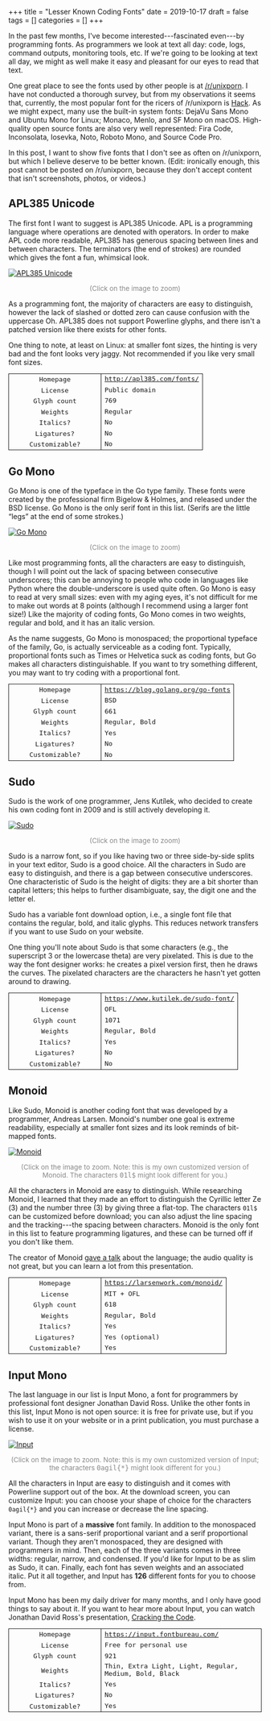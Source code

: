 +++
title = "Lesser Known Coding Fonts"
date = 2019-10-17
draft = false
tags = []
categories = []
+++
<style>
    table {
        font-family: monospace;
    }
    th {
        width: 170px;
        font-weight: normal;
    }
    th, td {
        border-left: 1px solid;
        border-right: 1px solid;
        border-top: 0px;
        border-bottom: 0px;
    }
    div.small {
        font-size: 10pt;
        color: #888;
    }
</style>

<!--
PLAN:
    1. I've become more interested in fonts for programmers in past few months; looking at them all day, multiple purposes
    2. Great place to see fonts other programmers use: /r/unixporn
    3. My current impression: #1 is Hack, lots of system fonts, many open source fonts
    4. Here are 5 fonts that I see less often, but deserve attention

APL385:
    - Font for APL, lots of horizontal and vertical space, curviness and rounded terminators makes it look whimsical.
    - Easy to distinguish most characters, though the lack of slashed or dotted zero can cause confusion with the uppercase Oh.
    - At small sizes on Linux the font is jaggy

Go Mono:
    - Font from Go Project, only serif font in my list (little legs).
    - Easy to distinguish all characters, but the absence of a gap between underscores can be annoying for Python users.
    - Surprisingly readable at small sizes
    - There is a proportional version that is serviceable for code if that's your thing (it is Rob Pike's thing)

Sudo:
    - One programmer decided to draw his own coding font, been working on it since 2009
    - Easy to distinguish all characters
    - The digits are a bit shorter than uppercase letters
    - Some glyphs don't yet have their curves drawn and look pixelated (e.g., lowercase theta or superscript 3)
    - It has a Variable Open Font version, i.e., one font for regular, italics, bold, and bold italic.

Monoid:
    - Another coding font made by a programmer
    - Goal: extreme readability, even at very small sizes; it has a bitmap look (but isn't bitmapped)
    - Easy to distinguish all characters
    - Can be customized: before downloading you can change the shape of the characters `$01l`, the line spacing, and the tracking (horizontal spacing between characters)
    - Ligatures can be turned on or off
    - Companion Monoisome

Input Mono:
    - Only non-free font in the list
    - Free for private use, must purchase a license to use in a book or your website
    - Drawn by a professional font designer, David Jonathan Ross
    - Easy to distinguish all characters
    - Can be customized: before downloading you change the shape of the characters `0agil{*}`, the line spacing.
    - Available in three widths: regular, condensed, compressed
    - Powerline-ready out of the box
    - There's also a serif and a sans-serif proportional version
-->

In the past few months, I've become interested---fascinated even---by programming fonts.
As programmers we look at text all day: code, logs, command outputs, monitoring tools, etc.
If we're going to be looking at text all day, we might as well make it easy and pleasant for our eyes to read that text.

One great place to see the fonts used by other people is at [/r/unixporn](https://www.reddit.com/r/unixporn/).
I have not conducted a thorough survey, but from my observations it seems that, currently, the most popular font for the ricers of /r/unixporn is [Hack](https://sourcefoundry.org/hack/).
As we might expect, many use the built-in system fonts: DejaVu Sans Mono and Ubuntu Mono for Linux; Monaco, Menlo, and SF Mono on macOS.
High-quality open source fonts are also very well represented: Fira Code, Inconsolata, Iosevka, Noto, Roboto Mono, and Source Code Pro.

In this post, I want to show five fonts that I don't see as often on /r/unixporn, but which I believe deserve to be better known.
(Edit: ironically enough, this post cannot be posted on /r/unixporn, because they don't accept content that isn't screenshots, photos, or videos.)

## APL385 Unicode

The first font I want to suggest is APL385 Unicode.
APL is a programming language where operations are denoted with operators.
In order to make APL code more readable, APL385 has generous spacing between lines and between characters.
The terminators (the end of strokes) are rounded which gives the font a fun, whimsical look.

[![APL385 Unicode](/font-screenshots/apl385.png)](/font-screenshots/apl385.png)
<center><div class="small">(Click on the image to zoom)</div></center>

As a programming font, the majority of characters are easy to distinguish, however the lack of slashed or dotted zero can cause confusion with the uppercase Oh.
APL385 does not support Powerline glyphs, and there isn't a patched version like there exists for other fonts.

One thing to note, at least on Linux: at smaller font sizes, the hinting is very bad and the font looks very jaggy.
Not recommended if you like very small font sizes.

<table>
<tr>
    <th>Homepage</th>
    <td><a href="http://apl385.com/fonts/">http://apl385.com/fonts/</a></td>
</tr>
<tr>
    <th>License</th>
    <td>Public domain</td>
</tr>
<tr>
    <th>Glyph count</th>
    <td>769</td>
</tr>
<tr>
    <th>Weights</th>
    <td>Regular</td>
</tr>
<tr>
    <th>Italics?</th>
    <td>No</td>
</tr>
<tr>
    <th>Ligatures?</th>
    <td>No</th>
</tr>
<tr>
    <th>Customizable?</th>
    <td>No</td>
</tr>
</table>

## Go Mono

Go Mono is one of the typeface in the Go type family.
These fonts were created by the professional firm Bigelow & Holmes, and released under the BSD license.
Go Mono is the only serif font in this list.
(Serifs are the little “legs” at the end of some strokes.)

[![Go Mono](/font-screenshots/go-mono.png)](/font-screenshots/go-mono.png)
<center><div class="small">(Click on the image to zoom)</div></center>

Like most programming fonts, all the characters are easy to distinguish, though I will point out the lack of spacing between consecutive underscores; this can be annoying to people who code in languages like Python where the double-underscore is used quite often.
Go Mono is easy to read at very small sizes: even with my aging eyes, it's not difficult for me to make out words at 8 points (although I recommend using a larger font size!)
Like the majority of coding fonts, Go Mono comes in two weights, regular and bold, and it has an italic version.

As the name suggests, Go Mono is monospaced; the proportional typeface of the family, Go, is actually serviceable as a coding font.
Typically, proportional fonts such as Times or Helvetica suck as coding fonts, but Go makes all characters distinguishable.
If you want to try something different, you may want to try coding with a proportional font.

<table>
<tr>
    <th>Homepage</th>
    <td><a href="https://blog.golang.org/go-fonts">https://blog.golang.org/go-fonts</a></td>
</tr>
<tr>
    <th>License</th>
    <td>BSD</td>
</tr>
<tr>
    <th>Glyph count</th>
    <td>661</td>
</tr>
<tr>
    <th>Weights</th>
    <td>Regular, Bold</td>
</tr>
<tr>
    <th>Italics?</th>
    <td>Yes</td>
</tr>
<tr>
    <th>Ligatures?</th>
    <td>No</th>
</tr>
<tr>
    <th>Customizable?</th>
    <td>No</td>
</tr>
</table>

## Sudo

Sudo is the work of one programmer, Jens Kutílek, who decided to create his own coding font in 2009 and is still actively developing it.

[![Sudo](/font-screenshots/sudo.png)](/font-screenshots/sudo.png)
<center><div class="small">(Click on the image to zoom)</div></center>

Sudo is a narrow font, so if you like having two or three side-by-side splits in your text editor, Sudo is a good choice.
All the characters in Sudo are easy to distinguish, and there is a gap between consecutive underscores.
One characteristic of Sudo is the height of digits: they are a bit shorter than capital letters; this helps to further disambiguate, say, the digit one and the letter el.

Sudo has a variable font download option, i.e., a single font file that contains the regular, bold, and italic glyphs.
This reduces network transfers if you want to use Sudo on your website.

One thing you'll note about Sudo is that some characters (e.g., the superscript 3 or the lowercase theta) are very pixelated.
This is due to the way the font designer works: he creates a pixel version first, then he draws the curves.
The pixelated characters are the characters he hasn't yet gotten around to drawing.

<table>
<tr>
    <th>Homepage</th>
    <td><a href="https://www.kutilek.de/sudo-font/">https://www.kutilek.de/sudo-font/</a></td>
</tr>
<tr>
    <th>License</th>
    <td>OFL</td>
</tr>
<tr>
    <th>Glyph count</th>
    <td>1071</td>
</tr>
<tr>
    <th>Weights</th>
    <td>Regular, Bold</td>
</tr>
<tr>
    <th>Italics?</th>
    <td>Yes</td>
</tr>
<tr>
    <th>Ligatures?</th>
    <td>No</th>
</tr>
<tr>
    <th>Customizable?</th>
    <td>No</td>
</tr>
</table>


## Monoid

Like Sudo, Monoid is another coding font that was developed by a programmer, Andreas Larsen.
Monoid's number one goal is extreme readability, especially at smaller font sizes and its look reminds of bit-mapped fonts.

[![Monoid](/font-screenshots/monoid.png)](/font-screenshots/monoid.png)
<center><div class="small">(Click on the image to zoom. Note: this is my own customized version of Monoid. The characters <tt>01l$</tt> might look different for you.)</div></center>

All the characters in Monoid are easy to distinguish. While researching Monoid, I learned that they made an effort to distinguish the Cyrillic letter Ze (З) and the number three (3) by giving three a flat-top.
The characters `01l$` can be customized before download; you can also adjust the line spacing and the tracking---the spacing between characters.
Monoid is the only font in this list to feature programming ligatures, and these can be turned off if you don't like them.

The creator of Monoid [gave a talk](https://www.youtube.com/watch?v=hdld21mlzbY) about the language; the audio quality is not great, but you can learn a lot from this presentation.

<table>
<tr>
    <th>Homepage</th>
    <td><a href="https://larsenwork.com/monoid/">https://larsenwork.com/monoid/</a></td>
</tr>
<tr>
    <th>License</th>
    <td>MIT + OFL</td>
</tr>
<tr>
    <th>Glyph count</th>
    <td>618</td>
</tr>
<tr>
    <th>Weights</th>
    <td>Regular, Bold</td>
</tr>
<tr>
    <th>Italics?</th>
    <td>Yes</td>
</tr>
<tr>
    <th>Ligatures?</th>
    <td>Yes (optional)</th>
</tr>
<tr>
    <th>Customizable?</th>
    <td>Yes</td>
</tr>
</table>

## Input Mono

The last language in our list is Input Mono, a font for programmers by professional font designer Jonathan David Ross.
Unlike the other fonts in this list, Input Mono is not open source: it is free for private use, but if you wish to use it on your website or in a print publication, you must purchase a license.

[![Input](/font-screenshots/input.png)](/font-screenshots/input.png)
<center><div class="small">(Click on the image to zoom. Note: this is my own customized version of Input; the characters <tt>0agil{*}</tt> might look different for you.)</div></center>

All the characters in Input are easy to distinguish and it comes with Powerline support out of the box.
At the download screen, you can customize Input: you can choose your shape of choice for the characters `0agil{*}` and you can increase or decrease the line spacing.

Input Mono is part of a **massive** font family.
In addition to the monospaced variant, there is a sans-serif proportional variant and a serif proportional variant.
Though they aren't monospaced, they are designed with programmers in mind.
Then, each of the three variants comes in three widths: regular, narrow, and condensed.
If you'd like for Input to be as slim as Sudo, it can.
Finally, each font has seven weights and an associated italic.
Put it all together, and Input has **126** different fonts for you to choose from.

Input Mono has been my daily driver for many months, and I only have good things to say about it.
If you want to hear more about Input, you can watch Jonathan David Ross's presentation, [Cracking the Code](https://www.youtube.com/watch?v=SzC3qTo0p1k).

<table>
<tr>
    <th>Homepage</th>
    <td><a href="https://input.fontbureau.com/">https://input.fontbureau.com/</a></td>
</tr>
<tr>
    <th>License</th>
    <td>Free for personal use</td>
</tr>
<tr>
    <th>Glyph count</th>
    <td>921</td>
</tr>
<tr>
    <th>Weights</th>
    <td>Thin, Extra Light, Light, Regular, Medium, Bold, Black</td>
</tr>
<tr>
    <th>Italics?</th>
    <td>Yes</td>
</tr>
<tr>
    <th>Ligatures?</th>
    <td>No</th>
</tr>
<tr>
    <th>Customizable?</th>
    <td>Yes</td>
</tr>
</table>
